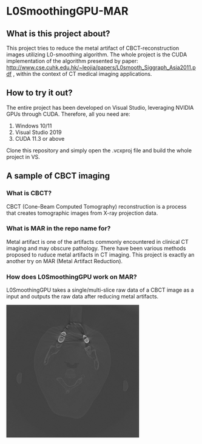# L0SmoothingGPU-MAR
## What is this project about?
This project tries to reduce the metal artifact of CBCT-reconstruction images utilizing L0-smoothing algorithm. The whole project is the CUDA implementation of the algorithm presented by paper: http://www.cse.cuhk.edu.hk/~leojia/papers/L0smooth_Siggraph_Asia2011.pdf , within the context of CT medical imaging applications.

## How to try it out?
The entire project has been developed on Visual Studio, leveraging NVIDIA GPUs through CUDA. Therefore, all you need are:
1. Windows 10/11
2. Visual Studio 2019
3. CUDA 11.3 or above

Clone this repository and simply open the .vcxproj file and build the whole project in VS.

## A sample of CBCT imaging
### What is CBCT?
CBCT (Cone-Beam Computed Tomography) reconstruction is a process that creates tomographic images from X-ray projection data. 
### What is MAR in the repo name for?
Metal artifact is one of the artifacts commonly encountered in clinical CT imaging and may obscure pathology. There have been various methods proposed to ruduce metal artifacts in CT imaging. This project is exactly an another try on MAR (Metal Artifact Reduction). 
### How does L0SmoothingGPU work on MAR?
L0SmoothingGPU takes a single/multi-slice raw data of a CBCT image as a input and outputs the raw data after reducing metal artifacts.  

<img src='TestData/test_recon_768_768.jpg' width='350'>   
